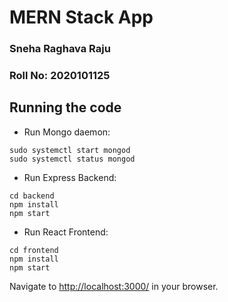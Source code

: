 # MERN Stack App

### Sneha Raghava Raju
### Roll No: 2020101125

## Running the code

* Run Mongo daemon:
```
sudo systemctl start mongod
sudo systemctl status mongod
```


* Run Express Backend:
```
cd backend
npm install
npm start
```

* Run React Frontend:
```
cd frontend
npm install
npm start
```

Navigate to [http://localhost:3000/](http://localhost:3000/) in your browser.

